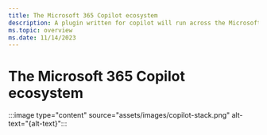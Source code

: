 ```yaml
---
title: The Microsoft 365 Copilot ecosystem
description: A plugin written for copilot will run across the Microsoft 365 ecosystem. Learn how to leverage the Microsoft 365 ecosystem to extend the reach of your apps and services.
ms.topic: overview
ms.date: 11/14/2023
---
```


# The Microsoft 365 Copilot ecosystem

:::image type="content" source="assets/images/copilot-stack.png" alt-text="{alt-text}":::
